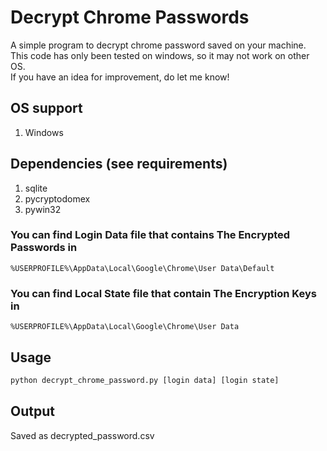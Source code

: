 # Decrypt Chrome Passwords
A simple program to decrypt chrome password saved on your machine. <br>
This code has only been tested on windows, so it may not work on other OS.<br>
If you have an idea for improvement, do let me know!<br>

## OS support
1. Windows

## Dependencies (see requirements)
1. sqlite
2. pycryptodomex
3. pywin32
   
### You can find **Login Data** file that contains The Encrypted Passwords in
```
%USERPROFILE%\AppData\Local\Google\Chrome\User Data\Default
```

### You can find **Local State** file that contain The Encryption Keys in
```
%USERPROFILE%\AppData\Local\Google\Chrome\User Data
```

## Usage
```python
python decrypt_chrome_password.py [login data] [login state]
```
## Output
Saved as decrypted_password.csv



